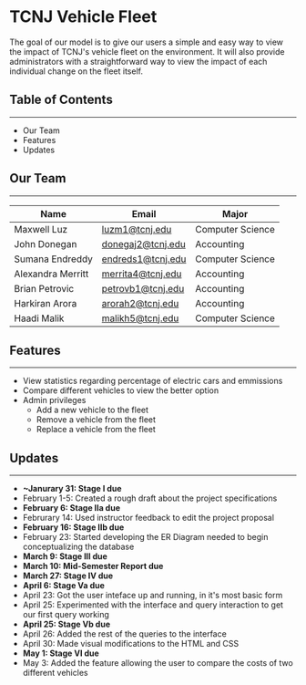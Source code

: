 # TCNJ Vehicle Fleet 
The goal of our model is to give our users a simple and easy way to view the impact of TCNJ's vehicle fleet on the environment. It will also provide administrators with a straightforward way to view the impact of each individual change on the fleet itself.

## Table of Contents
** **
- Our Team
- Features
- Updates

## Our Team
-- --
|Name|Email|Major|
|------|-----|-------|      
|Maxwell Luz | luzm1@tcnj.edu|Computer Science
|John Donegan |  donegaj2@tcnj.edu|Accounting
|Sumana Endreddy | endreds1@tcnj.edu|Computer Science
|Alexandra Merritt | merrita4@tcnj.edu| Accounting
|Brian Petrovic | petrovb1@tcnj.edu| Accounting
|Harkiran Arora | arorah2@tcnj.edu| Accounting
|Haadi Malik | malikh5@tcnj.edu| Computer Science

## Features
-- --
- View statistics regarding percentage of electric cars and emmissions
- Compare different vehicles to view the better option
- Admin privileges
    - Add a new vehicle to the fleet
    - Remove a vehicle from the fleet
    - Replace a vehicle from the fleet

## Updates
-- --
- **~Janurary 31: Stage I due**
- February 1-5: Created a rough draft about the project specifications
- **February 6: Stage IIa due**
- Februrary 14: Used instructor feedback to edit the project proposal
- **February 16: Stage IIb due**
- February 23: Started developing the ER Diagram needed to begin conceptualizing the database
- **March 9: Stage III due**
- **March 10: Mid-Semester Report due**
- **March 27: Stage IV due**
- **April 6: Stage Va due**
- April 23: Got the user inteface up and running, in it's most basic form
- April 25: Experimented with the interface and query interaction to get our first query working
- **April 25: Stage Vb due**  
- April 26: Added the rest of the queries to the interface
- April 30: Made visual modifications to the HTML and CSS
- **May 1: Stage VI due**
- May 3: Added the feature allowing the user to compare the costs of two different vehicles

